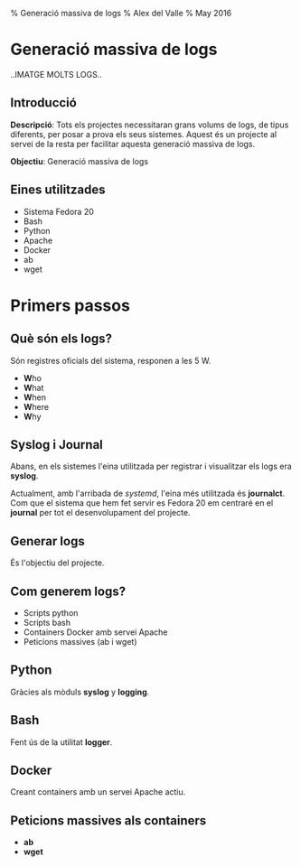 % Generació massiva de logs
% Alex del Valle
% May 2016

# Generació massiva de logs

..IMATGE MOLTS LOGS..

## Introducció

**Descripció**: Tots els projectes necessitaran grans volums de logs, de tipus diferents, per posar a prova els seus sistemes. Aquest és un projecte al servei de la resta per facilitar aquesta generació massiva de logs.

**Objectiu**: Generació massiva de logs

## Eines utilitzades

- Sistema Fedora 20
- Bash
- Python
- Apache
- Docker
- ab
- wget

# Primers passos

## Què són els logs?

Són registres oficials del sistema, responen a les 5 W.

* **W**ho
* **W**hat
* **W**hen
* **W**here
* **W**hy
  
## Syslog i Journal

Abans, en els sistemes l'eina utilitzada per registrar i visualitzar els logs era **syslog**.

Actualment, amb l'arribada de *systemd*, l'eina més utilitzada és **journalct**. Com que el sistema que hem fet servir es Fedora 20
em centraré en el **journal** per tot el desenvolupament del projecte.

## Generar logs

És l'objectiu del projecte.

## Com generem logs?

- Scripts python
- Scripts bash
- Containers Docker amb servei Apache
- Peticions massives (ab i wget)

## Python

Gràcies als mòduls **syslog** y **logging**.

## Bash

Fent ús de la utilitat **logger**.

## Docker

Creant containers amb un servei Apache actiu.

## Peticions massives als containers

- **ab**
- **wget**





